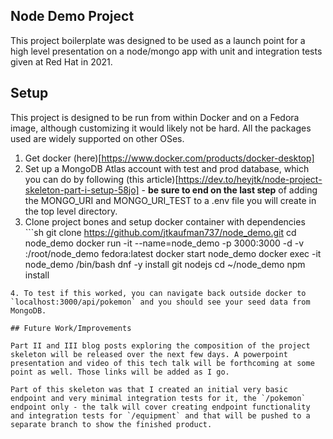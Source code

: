 ## Node Demo Project

This project boilerplate was designed to be used as a launch point for a high level presentation on a node/mongo app with unit and integration tests
given at Red Hat in 2021.

## Setup

This project is designed to be run from within Docker and on a Fedora image, although customizing it would likely not be hard. All the packages used are widely supported on other OSes.

1. Get docker (here)[https://www.docker.com/products/docker-desktop]
2. Set up a MongoDB Atlas account with test and prod database, which you can do by following (this article)[https://dev.to/heyjtk/node-project-skeleton-part-i-setup-58jo] - **be sure to end on the last step** of adding the MONGO_URI and MONGO_URI_TEST to a .env file you will create in the top level directory.
3. Clone project bones and setup docker container with dependencies ```sh
   git clone https://github.com/jtkaufman737/node_demo.git
   cd node_demo
   docker run -it --name=node_demo -p 3000:3000 -d -v <your current path>:/root/node_demo fedora:latest
   docker start node_demo
   docker exec -it node_demo /bin/bash
   dnf -y install git nodejs
   cd ~/node_demo
   npm install

```
4. To test if this worked, you can navigate back outside docker to `localhost:3000/api/pokemon` and you should see your seed data from MongoDB.

## Future Work/Improvements

Part II and III blog posts exploring the composition of the project skeleton will be released over the next few days. A powerpoint presentation and video of this tech talk will be forthcoming at some point as well. Those links will be added as I go.

Part of this skeleton was that I created an initial very basic endpoint and very minimal integration tests for it, the `/pokemon` endpoint only - the talk will cover creating endpoint functionality and integration tests for `/equipment` and that will be pushed to a separate branch to show the finished product.
```
